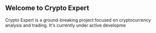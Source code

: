 ## Welcome to Crypto Expert
Crypto Expert is a ground-breaking project focused on cryptocurrency analysis and trading. It's currently under active developme